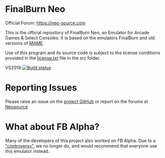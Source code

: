 # FinalBurn Neo
Official Forum: https://neo-source.com

This is the official repository of FinalBurn Neo, an Emulator for Arcade Games & Select Consoles. It is based on the emulators FinalBurn and old versions of [MAME](www.mamedev.org)

Use of this program and its source code is subject to the license conditions provided in the [license.txt](/src/license.txt) file in the src folder.

VS2019 [![Build status](https://ci.appveyor.com/api/projects/status/8rkefxtvxd3cllag/branch/master?svg=true)](https://ci.appveyor.com/project/tmaul/fbneo-kbhgd/branch/master)


# Reporting Issues

Please raise an issue on the [project GitHub](https://github.com/finalburnneo/FBNeo) or report on the forums at [Neosource](https://neo-source.com)

# What about FB Alpha?

Many of the developers of this project also worked on FB Alpha. Due to a ["controversy"](https://www.google.com/search?q=capcom+home+arcade+illegal&oq=capcom+home+arcade+illegal), we no longer do, and would recommend that everyone use this emulator instead. 
